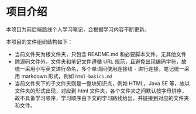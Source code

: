 # 项目介绍

本项目为前后端路线个人学习笔记，会根据学习内容不断更新。

本项目的文件组织结构如下：

- 当前文件夹为根文件夹，只包含 README.md 和必要脚本文件，无其他文件
- 除源码文件外，文件夹和笔记文件遵循 URL 规范，且避免出现编码字符，故统一采用小写英文进行命名，多个单词间使用连接线 `-` 进行连接，笔记统一采用 markdown 形式，例如 `html-basics.md`
- 当前文件夹下的子文件夹则是一整块知识点，例如 HTML，Java SE 等，故以文件夹的形式出现，对应到 html 文件夹，各个文件夹之间默认按字母排序，故不具备学习顺序，学习顺序由下文的学习路线给出，并链接到对应的文件夹和文件。
